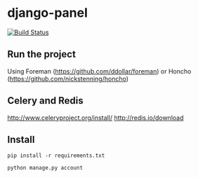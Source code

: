 # django-panel

[![Build Status](https://travis-ci.org/RenanPalmeira/django-panel.svg?branch=master)](https://travis-ci.org/RenanPalmeira/django-panel)

## Run the project

Using Foreman (https://github.com/ddollar/foreman) or Honcho (https://github.com/nickstenning/honcho)

## Celery and Redis

  http://www.celeryproject.org/install/
  http://redis.io/download

## Install

	pip install -r requirements.txt

	python manage.py account
